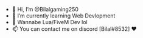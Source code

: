 - 👋 Hi, I’m @Bilalgaming250
- 🌱 I’m currently learning Web Devlopment
- 💞️ Wannabe Lua/FiveM Dev lol
- 📫 You can contact me on discord [Bilal#8532] ♥

<!---
Bilalgaming250/Bilalgaming250 is a ✨ special ✨ repository because its `README.md` (this file) appears on your GitHub profile.
You can click the Preview link to take a look at your changes.
--->
